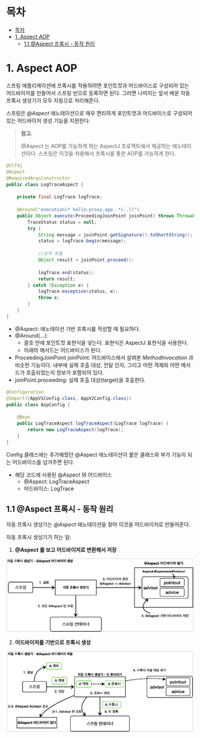 # 목차

- [목차](#목차)
- [1. Aspect AOP](#1-aspect-aop)
	- [1.1 @Aspect 프록시 - 동작 원리](#11-aspect-프록시---동작-원리)

# 1. Aspect AOP

스프링 애플리케이션에 프록시를 적용하려면 포인트컷과 어드바이스로 구성되어 있는 어드바이저를 만들어서 스프링 빈으로 등록하면 된다.
그러면 나머지는 앞서 배운 자동 프록시 생성기가 모두 자동으로 처리해준다.

스프링은 *@Aspect* 애노테이션으로 매우 편리하게 포인트컷과 어드바이스로 구성되어 있는 어드바이저 생성 기능을 지원한다.

> **참고.**
>
> *@Aspect* 는 AOP를 가능하게 하는 AspectJ 프로젝트에서 제공하는 애노테이션이다. 스프링은 이것을 차용해서 프록시를 통한 AOP를 가능하게 한다.

```java
@Slf4j
@Aspect
@RequiredArgsConstructor
public class LogTraceAspect {

	private final LogTrace logTrace;

	@Around("execution(* hello.proxy.app..*(..))")
	public Object execute(ProceedingJoinPoint joinPoint) throws Throwable {
		TraceStatus status = null;
		try {
			String message = joinPoint.getSignature().toShortString();
			status = logTrace.begin(message);

			//로직 호출
			Object result = joinPoint.proceed();

			logTrace.end(status);
			return result;
		} catch (Exception e) {
			logTrace.exception(status, e);
			throw e;
		}
	}
}
```

- @Aspect: 애노테이션 기반 프록시를 작성할 때 필요하다.
- @Around(...):
  - 괄호 안에 포인트컷 표현식을 넣는다. 표현식은 AspectJ 표현식을 사용한다.
  - 아래의 메서드는 어드바이스가 된다.
- ProceedingJoinPoint joinPoint: 어드바이스에서 살펴본 *MethodInvocation* 과 비슷한 기능이다. 내부에 실제 호출 대상,
  전달 인자, 그리고 어떤 객체와 어떤 메서드가 호출되었는지 정보가 포함되어 있다.
- joinPoint.proceeding: 실제 호출 대상(target)을 호출한다.

```java
@Configuration
@Import({AppV1Config.class, AppV2Config.class})
public class AopConfig {

	@Bean
	public LogTraceAspect logTraceAspect(LogTrace logTrace) {
		return new LogTraceAspect(logTrace);
	}
}
```

Config 클래스에는 추가해줬던 @Aspect 애노테이션이 붙은 클래스와 부가 기능이 되는 어드바이스를 넘겨주면 된다.

- 해당 코드에 사용된 @Aspect 와 어드바이스
  - @Aspect: LogTraceAspect
  - 어드바이스: LogTrace

## 1.1 @Aspect 프록시 - 동작 원리

자동 프록시 생성기는 *@Aspect* 애노테이션을 찾아 이것을 어드바이저로 만들어준다.

자동 프록시 생성기가 하는 일:

1. **@Aspect 를 보고 어드바이저로 변환해서 저장**

![image.png](./assets/1664799461066-image.png)

2. **어드바이저를 기반으로 프록시 생성**

![image.png](./assets/1664799548888-image.png)
